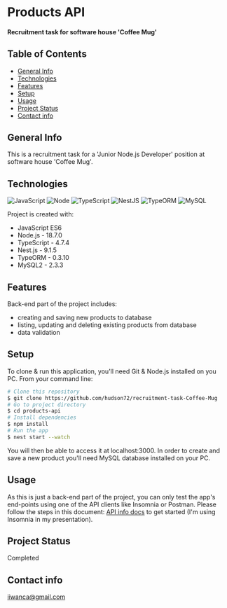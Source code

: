# Products API
#### Recruitment task for software house 'Coffee Mug'

## Table of Contents
* [General Info](#general-info)
* [Technologies](#technologies)
* [Features](#features)
* [Setup](#setup)
* [Usage](#usage)
* [Project Status](#project-status)
* [Contact info](#contact-info)

## General Info
This is a recruitment task for a 'Junior Node.js Developer' position at software house 'Coffee Mug'. 

## Technologies
![JavaScript](https://img.shields.io/badge/javascript-%23323330.svg?style=for-the-badge&logo=javascript&logoColor=%23F7DF1E)
![Node](https://img.shields.io/badge/Node.js-339933.svg?style=for-the-badge&logo=nodedotjs&logoColor=white)
![TypeScript](https://img.shields.io/badge/typescript-%23007ACC.svg?style=for-the-badge&logo=typescript&logoColor=white)
![NestJS](https://img.shields.io/badge/nestjs-%23E0234E.svg?style=for-the-badge&logo=nestjs&logoColor=white)
![TypeORM](https://img.shields.io/badge/-typeorm-orange?style=for-the-badge&logo=typeorm)
![MySQL](https://img.shields.io/badge/mysql-%2300f.svg?style=for-the-badge&logo=mysql&logoColor=white)

Project is created with:
* JavaScript ES6
* Node.js -  18.7.0
* TypeScript - 4.7.4
* Nest.js - 9.1.5
* TypeORM - 0.3.10
* MySQL2 - 2.3.3

## Features
Back-end part of the project includes:
* creating and saving new products to database
* listing, updating and deleting existing products from database
* data validation

## Setup
To clone & run this application, you'll need Git & Node.js installed on you PC.
From your command line:
```bash
# Clone this repository
$ git clone https://github.com/hudson72/recruitment-task-Coffee-Mug
# Go to project directory
$ cd products-api
# Install dependencies
$ npm install
# Run the app
$ nest start --watch
```
You will then be able to access it at localhost:3000. In order to create and save a new product you'll need MySQL database installed on your PC.

## Usage
As this is just a back-end part of the project, you can only test the app's end-points using one of the API clients like Insomnia or Postman. Please follow the steps in this document: [API info docs](./src/media/docs/Api_info_docs.pdf) to get started (I'm using Insomnia in my presentation).

## Project Status
Completed

## Contact info
iiwanca@gmail.com
